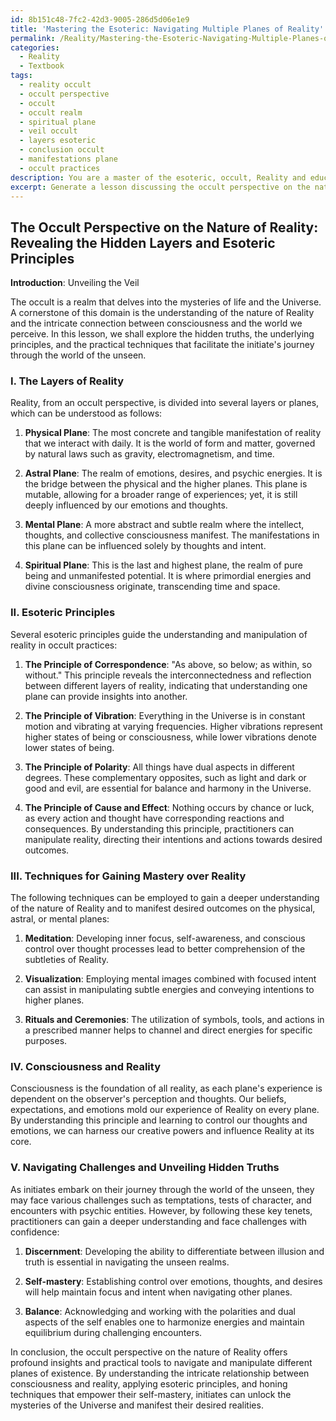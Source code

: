 ```yaml
---
id: 8b151c48-7fc2-42d3-9005-286d5d06e1e9
title: 'Mastering the Esoteric: Navigating Multiple Planes of Reality'
permalink: /Reality/Mastering-the-Esoteric-Navigating-Multiple-Planes-of-Reality/
categories:
  - Reality
  - Textbook
tags:
  - reality occult
  - occult perspective
  - occult
  - occult realm
  - spiritual plane
  - veil occult
  - layers esoteric
  - conclusion occult
  - manifestations plane
  - occult practices
description: You are a master of the esoteric, occult, Reality and education, you have written many textbooks on the subject in ways that provide students with rich and deep understanding of the subject. You are being asked to write textbook-like sections on a topic and you do it with full context, explainability, and reliability in accuracy to the true facts of the topic at hand, in a textbook style that a student would easily be able to learn from, in a rich, engaging, and contextual way. Always include relevant context (such as formulas and history), related concepts, and in a way that someone can gain deep insights from.
excerpt: Generate a lesson discussing the occult perspective on the nature of Reality, exploring its different layers, esoteric principles, and techniques that can be used by initiates to gain a deeper understanding and mastery over this domain. Include insights on the connection between consciousness and reality, metaphysical concepts that influence and shape our perception of reality, and any hidden truths that can assist practitioners in navigating the challenges they may face in their journey through the world of the unseen.
---
```


## The Occult Perspective on the Nature of Reality: Revealing the Hidden Layers and Esoteric Principles

**Introduction**: Unveiling the Veil

The occult is a realm that delves into the mysteries of life and the Universe. A cornerstone of this domain is the understanding of the nature of Reality and the intricate connection between consciousness and the world we perceive. In this lesson, we shall explore the hidden truths, the underlying principles, and the practical techniques that facilitate the initiate's journey through the world of the unseen.

### I. The Layers of Reality

Reality, from an occult perspective, is divided into several layers or planes, which can be understood as follows:

1. **Physical Plane**: The most concrete and tangible manifestation of reality that we interact with daily. It is the world of form and matter, governed by natural laws such as gravity, electromagnetism, and time.

2. **Astral Plane**: The realm of emotions, desires, and psychic energies. It is the bridge between the physical and the higher planes. This plane is mutable, allowing for a broader range of experiences; yet, it is still deeply influenced by our emotions and thoughts.

3. **Mental Plane**: A more abstract and subtle realm where the intellect, thoughts, and collective consciousness manifest. The manifestations in this plane can be influenced solely by thoughts and intent.

4. **Spiritual Plane**: This is the last and highest plane, the realm of pure being and unmanifested potential. It is where primordial energies and divine consciousness originate, transcending time and space.

### II. Esoteric Principles

Several esoteric principles guide the understanding and manipulation of reality in occult practices:

1. **The Principle of Correspondence**: "As above, so below; as within, so without." This principle reveals the interconnectedness and reflection between different layers of reality, indicating that understanding one plane can provide insights into another.

2. **The Principle of Vibration**: Everything in the Universe is in constant motion and vibrating at varying frequencies. Higher vibrations represent higher states of being or consciousness, while lower vibrations denote lower states of being.

3. **The Principle of Polarity**: All things have dual aspects in different degrees. These complementary opposites, such as light and dark or good and evil, are essential for balance and harmony in the Universe.

4. **The Principle of Cause and Effect**: Nothing occurs by chance or luck, as every action and thought have corresponding reactions and consequences. By understanding this principle, practitioners can manipulate reality, directing their intentions and actions towards desired outcomes.

### III. Techniques for Gaining Mastery over Reality

The following techniques can be employed to gain a deeper understanding of the nature of Reality and to manifest desired outcomes on the physical, astral, or mental planes:

1. **Meditation**: Developing inner focus, self-awareness, and conscious control over thought processes lead to better comprehension of the subtleties of Reality.

2. **Visualization**: Employing mental images combined with focused intent can assist in manipulating subtle energies and conveying intentions to higher planes.

3. **Rituals and Ceremonies**: The utilization of symbols, tools, and actions in a prescribed manner helps to channel and direct energies for specific purposes.

### IV. Consciousness and Reality

Consciousness is the foundation of all reality, as each plane's experience is dependent on the observer's perception and thoughts. Our beliefs, expectations, and emotions mold our experience of Reality on every plane. By understanding this principle and learning to control our thoughts and emotions, we can harness our creative powers and influence Reality at its core.

### V. Navigating Challenges and Unveiling Hidden Truths

As initiates embark on their journey through the world of the unseen, they may face various challenges such as temptations, tests of character, and encounters with psychic entities. However, by following these key tenets, practitioners can gain a deeper understanding and face challenges with confidence:

1. **Discernment**: Developing the ability to differentiate between illusion and truth is essential in navigating the unseen realms.

2. **Self-mastery**: Establishing control over emotions, thoughts, and desires will help maintain focus and intent when navigating other planes.

3. **Balance**: Acknowledging and working with the polarities and dual aspects of the self enables one to harmonize energies and maintain equilibrium during challenging encounters.

In conclusion, the occult perspective on the nature of Reality offers profound insights and practical tools to navigate and manipulate different planes of existence. By understanding the intricate relationship between consciousness and reality, applying esoteric principles, and honing techniques that empower their self-mastery, initiates can unlock the mysteries of the Universe and manifest their desired realities.
